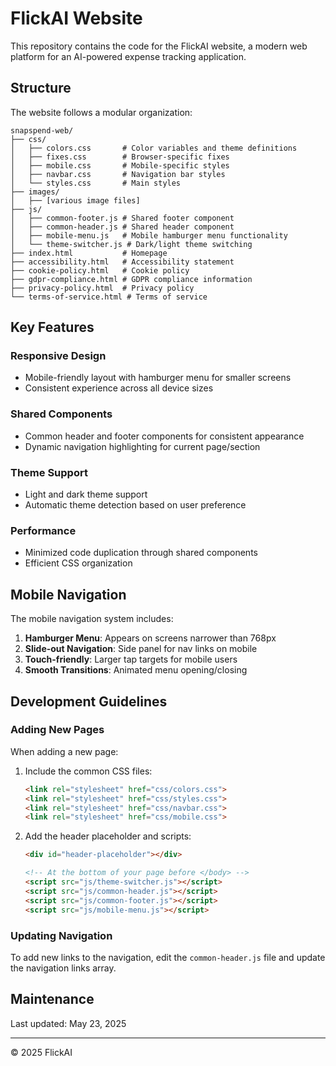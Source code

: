 # FlickAI Website

This repository contains the code for the FlickAI website, a modern web platform for an AI-powered expense tracking application.

## Structure

The website follows a modular organization:

```
snapspend-web/
├── css/
│   ├── colors.css       # Color variables and theme definitions
│   ├── fixes.css        # Browser-specific fixes
│   ├── mobile.css       # Mobile-specific styles
│   ├── navbar.css       # Navigation bar styles
│   └── styles.css       # Main styles
├── images/
│   ├── [various image files]
├── js/
│   ├── common-footer.js # Shared footer component
│   ├── common-header.js # Shared header component
│   ├── mobile-menu.js   # Mobile hamburger menu functionality
│   └── theme-switcher.js # Dark/light theme switching
├── index.html           # Homepage
├── accessibility.html   # Accessibility statement
├── cookie-policy.html   # Cookie policy
├── gdpr-compliance.html # GDPR compliance information
├── privacy-policy.html  # Privacy policy
└── terms-of-service.html # Terms of service
```

## Key Features

### Responsive Design
- Mobile-friendly layout with hamburger menu for smaller screens
- Consistent experience across all device sizes

### Shared Components
- Common header and footer components for consistent appearance
- Dynamic navigation highlighting for current page/section

### Theme Support
- Light and dark theme support
- Automatic theme detection based on user preference

### Performance
- Minimized code duplication through shared components
- Efficient CSS organization

## Mobile Navigation

The mobile navigation system includes:

1. **Hamburger Menu**: Appears on screens narrower than 768px
2. **Slide-out Navigation**: Side panel for nav links on mobile
3. **Touch-friendly**: Larger tap targets for mobile users
4. **Smooth Transitions**: Animated menu opening/closing

## Development Guidelines

### Adding New Pages

When adding a new page:

1. Include the common CSS files:
   ```html
   <link rel="stylesheet" href="css/colors.css">
   <link rel="stylesheet" href="css/styles.css">
   <link rel="stylesheet" href="css/navbar.css">
   <link rel="stylesheet" href="css/mobile.css">
   ```

2. Add the header placeholder and scripts:
   ```html
   <div id="header-placeholder"></div>
   
   <!-- At the bottom of your page before </body> -->
   <script src="js/theme-switcher.js"></script>
   <script src="js/common-header.js"></script>
   <script src="js/common-footer.js"></script>
   <script src="js/mobile-menu.js"></script>
   ```

### Updating Navigation

To add new links to the navigation, edit the `common-header.js` file and update the navigation links array.

## Maintenance

Last updated: May 23, 2025

---

© 2025 FlickAI
